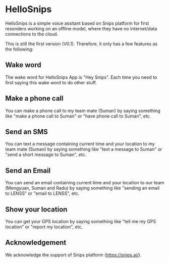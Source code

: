 # HelloSnips
HelloSnips is a simple voice assitant based on Snips platform for first resonders working on an offline model, where they have no Internet/data connections to the cloud.

This is still the first version (V0.1). Therefore, it only has a few features as the following:

## Wake word
The wake word for HelloSnips App is "Hey Snips". Each time you need to first saying this wake word to do other stuff.

## Make a phone call
You can make a phone call to my team mate (Suman) by saying something like "make a phone call to Suman" or "have phone call to Suman", etc.

## Send an SMS
You can text a message containing current time and your location to my team mate (Suman) by saying something like "text a message to Suman" or "send a short message to Suman", etc.

## Send an Email
You can send an email containing current time and your location to our team (Mengyuan, Suman and Radu) by saying something like "sending an email to LENSS" or "email to LENSS", etc.

## Show your location
You can get your GPS location by saying something like "tell me my GPS location" or "report my location", etc.


## Acknowledgement
We acknowledge the support of Snips platform (https://snips.ai/).
